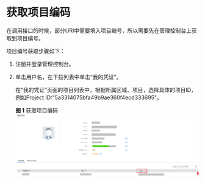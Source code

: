 # 获取项目编码<a name="ges_03_0011"></a>

在调用接口的时候，部分URI中需要填入项目编号，所以需要先在管理控制台上获取到项目编号。

项目编号获取步骤如下：

1.  注册并登录管理控制台。
2.  单击用户名，在下拉列表中单击“我的凭证”。

    在“我的凭证”页面的项目列表中，根据所属区域、项目，选择具体的项目ID，例如Project ID:"5a3314075bfa49b9ae360f4ecd333695"。

    **图 1**  获取项目编码<a name="ges_03_0111_fig10463203101420"></a>  
    ![](figures/获取项目编码.png "获取项目编码")


